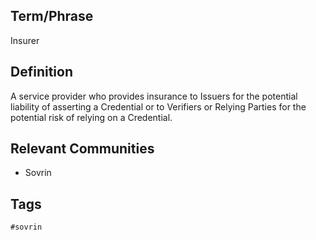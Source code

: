 ## Term/Phrase
Insurer

## Definition
A service provider who provides insurance to Issuers for the potential liability of asserting a Credential or to Verifiers or Relying Parties for the potential risk of relying on a Credential.

## Relevant Communities
* Sovrin

## Tags
```
#sovrin
```
